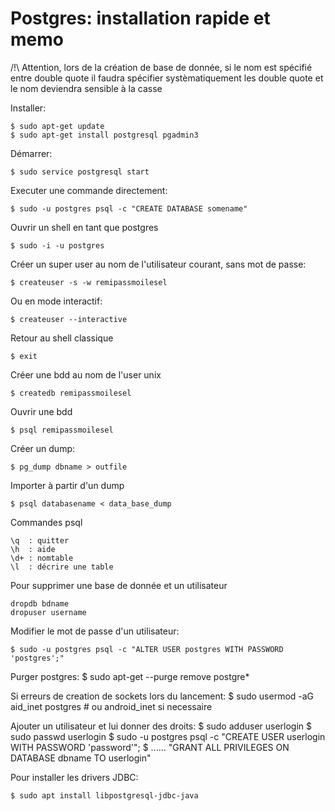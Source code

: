 # Postgres: installation rapide et memo

/!\ Attention, lors de la création de base de donnée, si le nom est spécifié entre double quote il faudra 
spécifier systèmatiquement les double quote et le nom deviendra sensible à la casse

Installer:

    $ sudo apt-get update
    $ sudo apt-get install postgresql pgadmin3

Démarrer:

    $ sudo service postgresql start

Executer une commande directement:

    $ sudo -u postgres psql -c "CREATE DATABASE somename"

Ouvrir un shell en tant que postgres

    $ sudo -i -u postgres

Créer un super user au nom de l'utilisateur courant, sans mot de passe:
    
    $ createuser -s -w remipassmoilesel

Ou en mode interactif:
    
    $ createuser --interactive

Retour au shell classique
    
    $ exit

Créer une bdd au nom de l'user unix
    
    $ createdb remipassmoilesel

Ouvrir une bdd

    $ psql remipassmoilesel

Créer un dump:

    $ pg_dump dbname > outfile

Importer à partir d'un dump
    
    $ psql databasename < data_base_dump

Commandes psql
    
    \q  : quitter
    \h  : aide
    \d+ : nomtable
    \l  : décrire une table 

Pour supprimer une base de donnée et un utilisateur
    
    dropdb bdname
    dropuser username

Modifier le mot de passe d'un utilisateur:

    $ sudo -u postgres psql -c "ALTER USER postgres WITH PASSWORD 'postgres';"

Purger postgres:
	$ sudo apt-get --purge remove postgre\*

Si erreurs de creation de sockets lors du lancement:
	$ sudo usermod -aG aid_inet postgres
	# ou android_inet si necessaire

Ajouter un utilisateur et lui donner des droits:
	$ sudo adduser userlogin
	$ sudo passwd userlogin
	$ sudo -u postgres psql -c "CREATE USER  userlogin WITH PASSWORD 'password'";
	$ ...... "GRANT ALL PRIVILEGES ON DATABASE dbname TO userlogin" 

Pour installer les drivers JDBC:

	$ sudo apt install libpostgresql-jdbc-java
